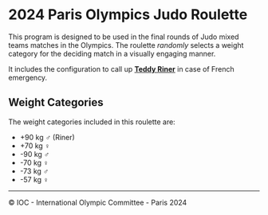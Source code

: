 # 2024 Paris Olympics Judo Roulette
This program is designed to be used in the final rounds of Judo mixed teams matches in the Olympics. The roulette _randomly_ selects a weight category for the deciding match in a visually engaging manner. 

It includes the configuration to call up [**Teddy Riner**](https://www.instagram.com/teddyriner/) in case of French emergency.

## Weight Categories
The weight categories included in this roulette are:
- +90 kg ♂ (Riner)
- +70 kg ♀
- -90 kg ♂
- -70 kg ♀
- -73 kg ♂
- -57 kg ♀

<hr>

© IOC - International Olympic Committee - Paris 2024
